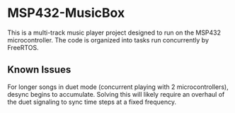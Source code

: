 # MSP432-MusicBox
This is a multi-track music player project designed to run on the MSP432 microcontroller. The code is organized into tasks run concurrently by FreeRTOS. 

## Known Issues
For longer songs in duet mode (concurrent playing with 2 microcontrollers), desync begins to accumulate. Solving this will likely require an overhaul of the duet signaling to sync time steps at a fixed frequency.
